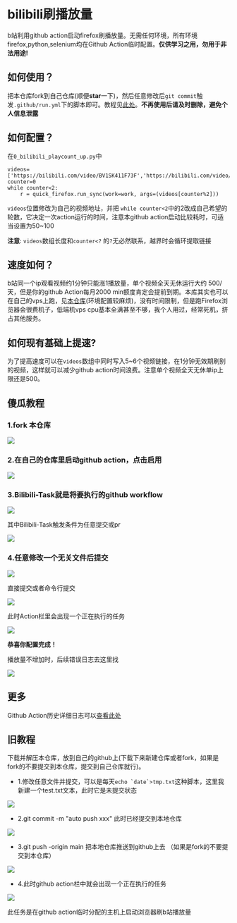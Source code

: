 # bilibili刷播放量
b站利用github action启动firefox刷播放量。无需任何环境，所有环境firefox,python,selenium均在Github Action临时配置。**仅供学习之用，勿用于非法用途!**

## 如何使用？
把本仓库fork到自己仓库(顺便**star**一下)，然后任意修改后```git commit```触发```.github/run.yml```下的脚本即可。教程见[此处](#傻瓜教程)。**不再使用后请及时删除，避免个人信息泄露**
## 如何配置？
在```0_bilibili_playcount_up.py```中
```
videos=['https://bilibili.com/video/BV1SK411F73F','https://bilibili.com/video/BV1SK411F73F']
counter=0
while counter<2:
    r = quick_firefox.run_sync(work=work, args=(videos[counter%2]))
```
```videos```位置修改为自己的视频地址，并把 ```while counter<2```中的2改成自己希望的轮数，它决定一次action运行的时间，注意本github action启动比较耗时，可适当设置为50~100

**注意**: ```videos```数组长度和```counter<?``` 的```?```无必然联系，越界时会循环提取链接

## 速度如何？
b站同一个ip观看视频约1分钟只能涨1播放量，单个视频全天无休运行大约 500/天，但是你的github Action每月2000 min额度肯定会提前到期。本库其实也可以在自己的vps上跑，见[本仓库](https://github.com/kuro7766/Seleniums1)(环境配置较麻烦)，没有时间限制，但是跑Firefox浏览器会很费机子，低端机vps cpu基本全满甚至不够，我个人用过，经常死机，挤占其他服务。

## 如何现有基础上提速?

为了提高速度可以在```videos```数组中同时写入5~6个视频链接，在1分钟无效期刷别的视频，这样就可以减少github action时间浪费。注意单个视频全天无休单ip上限还是500。

## 傻瓜教程

### 1.fork 本仓库

![](http://kuroweb.cf/picture/1629089293307.jpg)

### 2.在自己的仓库里启动github action，点击启用

![](http://kuroweb.cf/picture/1629089996266.jpg)

### 3.Bilibili-Task就是将要执行的github workflow

![](http://kuroweb.cf/picture/1629090026945.jpg)

其中Bilibili-Task触发条件为任意提交或pr

![](http://kuroweb.cf/picture/1629090099953.jpg)

### 4.任意修改一个无关文件后提交

![](http://kuroweb.cf/picture/1629090151919.jpg)

直接提交或者命令行提交

![](http://kuroweb.cf/picture/1629090172977.jpg)

此时Action栏里会出现一个正在执行的任务

![](http://kuroweb.cf/picture/1629090395075.jpg)

**恭喜你配置完成！**

播放量不增加时，后续错误日志去这里找

![](http://kuroweb.cf/picture/1629091434982.jpg)

## 更多
Github Action历史详细日志可以[查看此处](https://github.com/kuro7766/BilibiliUp/actions)


## 旧教程

下载并解压本仓库，放到自己的github上(下载下来新建仓库或者fork，如果是fork的不要提交到本仓库，提交到自己仓库就行)。

- 1.修改任意文件并提交，可以是每天```echo `date`>tmp.txt```这种脚本，这里我新建一个test.txt文本，此时它是未提交状态

![](http://kuroweb.cf/picture/1629003179382.jpg)

- 2.git commit -m "auto push xxx" 此时已经提交到本地仓库

![](http://kuroweb.cf/picture/1629003297872.jpg)

- 3.git push -origin main 把本地仓库推送到github上去 （如果是fork的不要提交到本仓库）

![](http://kuroweb.cf/picture/1629003412692.jpg)

- 4.此时github action栏中就会出现一个正在执行的任务

![](http://kuroweb.cf/picture/1629003438876.jpg)

此任务是在github action临时分配的主机上启动浏览器刷b站播放量